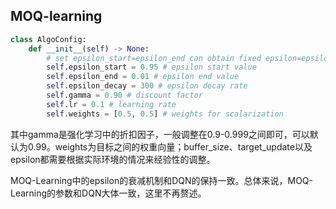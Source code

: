 ## MOQ-learning

```python
class AlgoConfig:
    def __init__(self) -> None:
        # set epsilon_start=epsilon_end can obtain fixed epsilon=epsilon_end
        self.epsilon_start = 0.95 # epsilon start value
        self.epsilon_end = 0.01 # epsilon end value
        self.epsilon_decay = 300 # epsilon decay rate
        self.gamma = 0.90 # discount factor
        self.lr = 0.1 # learning rate
        self.weights = [0.5, 0.5] # weights for scalarization
```

其中gamma是强化学习中的折扣因子，一般调整在0.9-0.999之间即可，可以默认为0.99。weights为目标之间的权重向量；buffer_size、target_update以及epsilon都需要根据实际环境的情况来经验性的调整。

MOQ-Learning中的epsilon的衰减机制和DQN的保持一致。总体来说，MOQ-Learning的参数和DQN大体一致，这里不再赘述。
